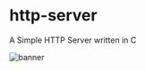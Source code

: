 # http-server
A Simple HTTP Server written in C

![banner](https://backend.codecrafters.io/progress/http-server/a716b559-e4ec-47bf-ae14-cf87beef0062)
